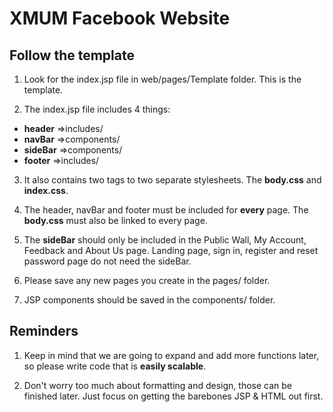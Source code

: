# XMUM Facebook Website

## Follow the template
1. Look for the index.jsp file in web/pages/Template folder. This is the template.

2. The index.jsp file includes 4 things:
  * **header** =>includes/
  * **navBar** =>components/
  * **sideBar** =>components/
  * **footer** =>includes/

3. It also contains two <link> tags to two separate stylesheets. The **body.css** and **index.css**.

3. The header, navBar and footer must be included for **every** page. The **body.css** must also be linked to every page.

4. The **sideBar** should only be included in the Public Wall, My Account, Feedback and About Us page. Landing page, sign in, register and reset password page do not need the sideBar.

5. Please save any new pages you create in the pages/ folder.

6. JSP components should be saved in the components/ folder.


## Reminders
1. Keep in mind that we are going to expand and add more functions later, so please write code that is **easily scalable**.

2. Don't worry too much about formatting and design, those can be finished later. Just focus on getting the barebones JSP & HTML out first.